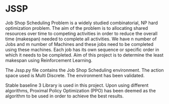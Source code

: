 # JSSP

Job Shop Scheduling Problem is a widely studied combinatorial, NP hard optimization problem. The aim of the problem is to allocating shared resources over time to competing activities in order to reduce the overall time (makespan) needed to complete all activities. We have n number of Jobs and m number of Machines and these jobs need to be completed using these machines. Each job has its own sequence or specific order in which it needs to be completed. Aim of this project is to determine the least makespan using Reinforcement Learning. 

The Jssp.py file contains the Job Shop Scheduling environment. The action space used is Multi Discrete. The environment has been validated.

Stable baseline 3 Library is used in this project. Upon using different algorithms, Proximal Policy Optimization (PPO) has been deemed as the algorithm to be used in order to achieve the best results.
